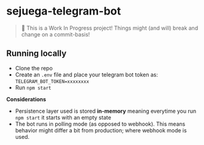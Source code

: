 # sejuega-telegram-bot
> 🚧 This is a Work In Progress project! Things might (and will) break and change on a commit-basis!

## Running locally

- Clone the repo
- Create an `.env` file and place your telegram bot token as: `TELEGRAM_BOT_TOKEN=xxxxxxxx`
- Run `npm start`

**Considerations**
- Persistence layer used is stored **in-memory** meaning everytime you run `npm start` it starts with an empty state
- The bot runs in polling mode (as opposed to webhook). This means behavior might differ a bit from production; where webhook mode is used.